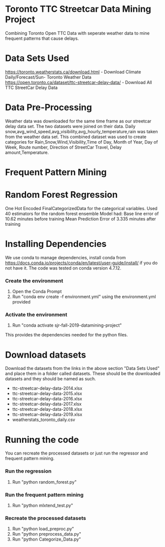 # Toronto TTC Streetcar Data Mining Project
Combining Toronto Open TTC Data with seperate weather data to mine frequent patterns that cause delays.

# Data Sets Used #
https://toronto.weatherstats.ca/download.html - Download Climate Daily/Forecast/Sun- Toronto Weather Data
https://open.toronto.ca/dataset/ttc-streetcar-delay-data/ - Download All TTC StreetCar Delay Data

# Data Pre-Processing #

Weather data was downloaded for the same time frame as our streetcar delay data set. The two datasets were joined on their data. Daily snow,avg_wind_speed,avg_visibility,avg_hourly_temperature,rain was taken from the weather data set. This combined dataset was used to create categories for Rain,Snow,Wind,Visibility,Time of Day, Month of Year, Day of Week, Route number, Direction of StreetCar Travel, Delay amount,Temperature.


# Frequent Pattern Mining #


# Random Forest Regression #

One Hot Encoded FinalCategorizedData for the categorical variables. Used 40 estimators for the random forest ensemble
Model had:
Base line error of 10.62 minutes before training
Mean Prediction Error of 3.335 minutes after training




# Installing Dependencies #

We use conda to manage dependencies, install conda from https://docs.conda.io/projects/conda/en/latest/user-guide/install/ if you do not have it. The code was tested on conda version 4.7.12.

### Create the environment
1. Open the Conda Prompt
2. Run "conda env create -f environment.yml" using the environment.yml provided

### Activate the environment
1. Run "conda activate sjr-fall-2019-datamining-project"

This provides the dependencies needed for the python files.

# Download datasets #

Download the datasets from the links in the above section "Data Sets Used" and place them in a folder called datasets. These should be
the downloaded datasets and they should be named as such.

- ttc-streetcar-delay-data-2014.xlsx
- ttc-streetcar-delay-data-2015.xlsx
- ttc-streetcar-delay-data-2016.xlsx
- ttc-streetcar-delay-data-2017.xlsx
- ttc-streetcar-delay-data-2018.xlsx
- ttc-streetcar-delay-data-2019.xlsx
- weatherstats_toronto_daily.csv

# Running the code #

You can recreate the processed datasets or just run the regressor and frequent pattern mining. 

### Run the regression
1. Run "python random_forest.py"

### Run the frequent pattern mining
1. Run "python mlxtend_test.py"

### Recreate the processed datasets
1. Run "python load_preproc.py"
2. Run "python preprocess_data.py"
3. Run "python Categorize_Data.py"
